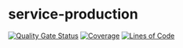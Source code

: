 # service-production
[![Quality Gate Status](https://sonarcloud.io/api/project_badges/measure?project=soat-tech-challenge_service-production&metric=alert_status)](https://sonarcloud.io/summary/new_code?id=soat-tech-challenge_service-production) [![Coverage](https://sonarcloud.io/api/project_badges/measure?project=soat-tech-challenge_service-production&metric=coverage)](https://sonarcloud.io/summary/new_code?id=soat-tech-challenge_service-production) [![Lines of Code](https://sonarcloud.io/api/project_badges/measure?project=soat-tech-challenge_service-production&metric=ncloc)](https://sonarcloud.io/summary/new_code?id=soat-tech-challenge_service-production)
